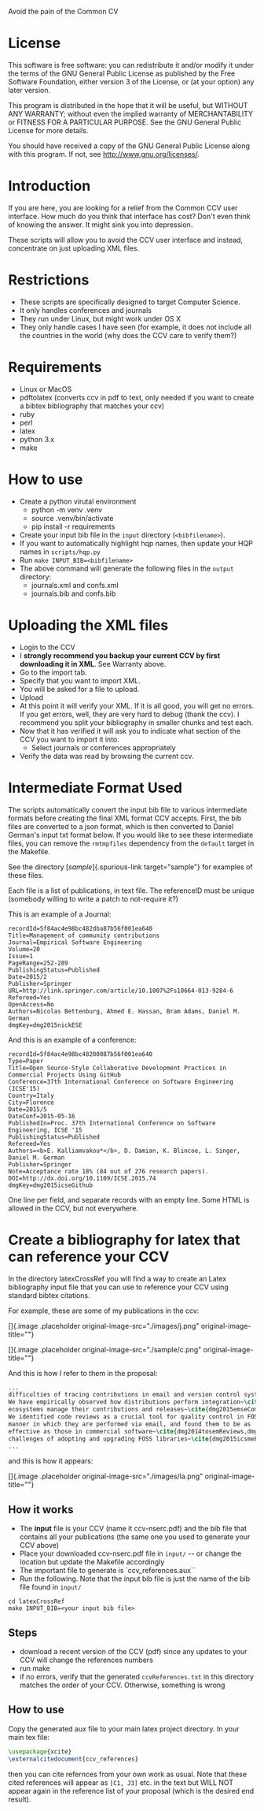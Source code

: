 Avoid the pain of the Common CV

# License

This software is free software: you can redistribute it and/or modify it
under the terms of the GNU General Public License as published by the
Free Software Foundation, either version 3 of the License, or (at your
option) any later version.

This program is distributed in the hope that it will be useful, but
WITHOUT ANY WARRANTY; without even the implied warranty of
MERCHANTABILITY or FITNESS FOR A PARTICULAR PURPOSE. See the GNU General
Public License for more details.

You should have received a copy of the GNU General Public License along
with this program. If not, see <http://www.gnu.org/licenses/>.

# Introduction

If you are here, you are looking for a relief from the Common CCV user
interface. How much do you think that interface has cost? Don\'t even
think of knowing the answer. It might sink you into depression.

These scripts will allow you to avoid the CCV user interface and
instead, concentrate on just uploading XML files.

# Restrictions

-   These scripts are specifically designed to target Computer Science.
-   It only handles conferences and journals
-   They run under Linux, but might work under OS X
-   They only handle cases I have seen (for example, it does not include
    all the countries in the world (why does the CCV care to verify
    them?)

# Requirements

-   Linux or MacOS
-   pdftolatex (converts ccv in pdf to text, only needed if you want to
    create a bibtex bibliography that matches your ccv)
-   ruby
-   perl
-   latex
-   python 3.x
-   make

# How to use

- Create a python virutal environment
  - python -m venv .venv
  - source .venv/bin/activate
  - pip install -r requirements 
- Create your input bib file in the `input` directory (`<bibfilename>`). 
- If you want to automatically highlight hqp names, then update your HQP names in `scripts/hqp.py`
- Run `make INPUT_BIB=<bibfilename>` 
- The above command will generate the following files in the `output` directory:
    -   journals.xml and confs.xml
    -   journals.bib and confs.bib


# Uploading the XML files

-   Login to the CCV
-   I **strongly recommend you backup your current CCV by first
    downloading it in XML**. See Warranty above.
-   Go to the import tab.
-   Specify that you want to import XML.
-   You will be asked for a file to upload.
-   Upload
-   At this point it will verify your XML. If it is all good, you will
    get no errors. If you get errors, well, they are very hard to debug
    (thank the ccv). I recommend you split your bibliography in smaller
    chunks and test each.
-   Now that it has verified it will ask you to indicate what section of
    the CCV you want to import it into.
    -   Select journals or conferences appropriately
-   Verify the data was read by browsing the current ccv.

# Intermediate Format Used

The scripts automatically convert the input bib file to various intermediate formats before creating the final XML format CCV accepts. First, the bib files are converted to a json format, which is then converted to Daniel German's input txt format below. If you would like to see these intermediate files, you can remove the `rmtmpfiles` dependency from the `default` target in the Makefile.

See the directory [*sample*]{.spurious-link target="sample"} for
examples of these files.

Each file is a list of publications, in text file. The referenceID must
be unique (somebody willing to write a patch to not-require it?)

This is an example of a Journal:

    recordId=5f84ac4e98bc482dba87b56f001ea640
    Title=Management of community contributions
    Journal=Empirical Software Engineering
    Volume=20
    Issue=1
    PageRange=252-289
    PublishingStatus=Published
    Date=2015/2
    Publisher=Springer
    URL=http://link.springer.com/article/10.1007%2Fs10664-013-9284-6
    Refereed=Yes
    OpenAccess=No
    Authors=Nicolas Bettenburg, Ahmed E. Hassan, Bram Adams, Daniel M. German
    dmgKey=dmg2015nickESE

And this is an example of a conference:

    recordId=5f84ac4e98bc48200087b56f001ea640
    Type=Paper
    Title=Open Source-Style Collaborative Development Practices in Commercial Projects Using GitHub
    Conference=37th International Conference on Software Engineering (ICSE'15)
    Country=Italy
    City=Florence
    Date=2015/5
    DateConf=2015-05-16
    PublishedIn=Proc. 37th International Conference on Software Engineering, ICSE '15
    PublishingStatus=Published
    Refereed=Yes
    Authors=<b>E. Kalliamvakou*</b>, D. Damian, K. Blincoe, L. Singer, Daniel M. German
    Publisher=Springer
    Note=Acceptance rate 18% (84 out of 276 research papers).
    DOI=http://dx.doi.org/10.1109/ICSE.2015.74
    dmgKey=dmg2015icseGithub

One line per field, and separate records with an empty line. Some HTML
is allowed in the CCV, but not everywhere.




# Create a bibliography for latex that can reference your CCV

In the directory latexCrossRef you will find a way to create an Latex
bibliography input file that you can use to reference your CCV using standard bibtex
citations.

For example, these are some of my publications in the ccv:

[]{.image .placeholder original-image-src="./images/j.png"
original-image-title=""}

[]{.image .placeholder original-image-src="./sample/c.png"
original-image-title=""}

And this is how I refer to them in the proposal:

``` LaTeX
...
difficulties of tracing contributions in email and version control systems \cite{dmg2015contMining,dmg2014esemMailCommits}.
We have empirically observed how distributions perform integration~\cite{dmg2014eseDebianInt}, and how software
ecosystems manage their contributions and releases~\cite{dmg2015emseCommuContrib,dmg2013csmrR}
We identified code reviews as a crucial tool for quality control in FOSS projects, investigated the
manner in which they are performed via email, and found them to be as
effective as those in commercial software~\cite{dmg2014tosemReviews,dmg2012ieeeReviews}. We have also explored the
challenges of adopting and upgrading FOSS libraries~\cite{dmg2015icsmeEralib,dmg2014vissoftLib}.
...
```

and this is how it appears:

[]{.image .placeholder original-image-src="./images/la.png"
original-image-title=""}

## How it works

-   The **input** file is your CCV (name it ccv-nserc.pdf) and the
    bib file that contains all your publications (the same one you used to generate your CCV above)
-   Place your downloaded ccv-nserc.pdf file in `input/` -- or change the location but update the Makefile accordingly
-   The important file to generate is `ccv_references.aux``
-  Run the following. Note that the input bib file is just the name of the bib file found in `input/`
```
cd latexCrossRef
make INPUT_BIB=<your input bib file>
```

## Steps

-   download a recent version of the CCV (pdf) since any updates to your CCV will change the references numbers
-   run make
-   if no errors, verify that the generated `ccvReferences.txt` in this directory matches the order of your CCV. Otherwise, something is wrong

## How to use

Copy the generated aux file to your main latex project directory. In your main tex file:

```LaTeX
\usepackage{xcite}
\externalcitedocument{ccv_references}
```
then you can cite refernces from your own work as usual. Note that these cited references will appear as `[C1, J3]` etc. in the text but WILL NOT appear again in the reference list of your proposal (which is the desired end result).

